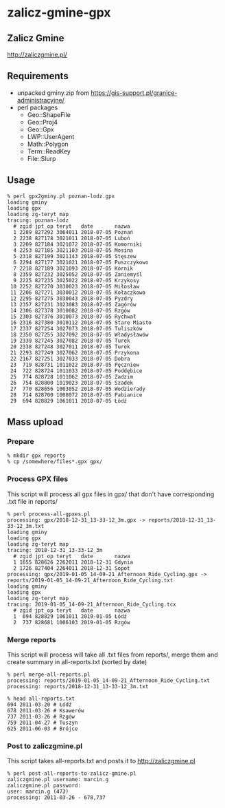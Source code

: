 # zalicz-gmine-gpx

## Zalicz Gmine
http://zaliczgmine.pl/

## Requirements

* unpacked gminy.zip from https://gis-support.pl/granice-administracyjne/
* perl packages
    * Geo::ShapeFile 
    * Geo::Proj4
    * Geo::Gpx
    * LWP::UserAgent
    * Math::Polygon
    * Term::ReadKey
    * File::Slurp 

## Usage

```
% perl gpx2gminy.pl poznan-lodz.gpx
loading gminy
loading gpx
loading zg-teryt map
tracing: poznan-lodz
  # zgid jpt_op teryt   date       nazwa
  1 2289 827292 3064011 2018-07-05 Poznań
  2 2238 827178 3021011 2018-07-05 Luboń
  3 2209 827184 3021072 2018-07-05 Komorniki
  4 2253 827185 3021103 2018-07-05 Mosina
  5 2318 827199 3021143 2018-07-05 Stęszew
  6 2294 827177 3021021 2018-07-05 Puszczykowo
  7 2218 827189 3021093 2018-07-05 Kórnik
  8 2359 827232 3025052 2018-07-05 Zaniemyśl
  9 2225 827235 3025022 2018-07-05 Krzykosy
 10 2252 827270 3030023 2018-07-05 Miłosław
 11 2206 827271 3030012 2018-07-05 Kołaczkowo
 12 2295 827275 3030043 2018-07-05 Pyzdry
 13 2357 827231 3023083 2018-07-05 Zagórów
 14 2306 827378 3010082 2018-07-05 Rzgów
 15 2303 827376 3010073 2018-07-05 Rychwał
 16 2316 827380 3010112 2018-07-05 Stare Miasto
 17 2337 827254 3027073 2018-07-05 Tuliszków
 18 2350 827255 3027092 2018-07-05 Władysławów
 19 2339 827245 3027082 2018-07-05 Turek
 20 2338 827248 3027011 2018-07-05 Turek
 21 2293 827249 3027062 2018-07-05 Przykona
 22 2167 827251 3027033 2018-07-05 Dobra
 23  719 828731 1011022 2018-07-05 Pęczniew
 24  722 828724 1011033 2018-07-05 Poddębice
 25  774 828728 1011062 2018-07-05 Zadzim
 26  754 828800 1019023 2018-07-05 Szadek
 27  770 828656 1003052 2018-07-05 Wodzierady
 28  714 828700 1008072 2018-07-05 Pabianice
 29  694 828829 1061011 2018-07-05 Łódź
```

## Mass upload

### Prepare
```
% mkdir gpx reports
% cp /somewhere/files*.gpx gpx/
```

### Process GPX files
This script will process all gpx files in gpx/ that don't have corresponding .txt file in reports/
```
% perl process-all-gpxes.pl
processing: gpx/2018-12-31_13-33-12_3m.gpx -> reports/2018-12-31_13-33-12_3m.txt
loading gminy
loading gpx
loading zg-teryt map
tracing: 2018-12-31_13-33-12_3m
  # zgid jpt_op teryt   date       nazwa
  1 1655 828626 2262011 2018-12-31 Gdynia
  2 1726 827404 2264011 2018-12-31 Sopot
processing: gpx/2019-01-05_14-09-21_Afternoon_Ride_Cycling.gpx -> reports/2019-01-05_14-09-21_Afternoon_Ride_Cycling.txt
loading gminy
loading gpx
loading zg-teryt map
tracing: 2019-01-05_14-09-21_Afternoon_Ride_Cycling.tcx
  # zgid jpt_op teryt   date       nazwa
  1  694 828829 1061011 2019-01-05 Łódź
  2  737 828681 1006103 2019-01-05 Rzgów
```

### Merge reports
This script will process will take all .txt files from reports/, merge them and create summary in all-reports.txt (sorted by date)
```
% perl merge-all-reports.pl
processing: reports/2019-01-05_14-09-21_Afternoon_Ride_Cycling.txt
processing: reports/2018-12-31_13-33-12_3m.txt

% head all-reports.txt
694 2011-03-20 # Łódź
678 2011-03-26 # Ksawerów
737 2011-03-26 # Rzgów
759 2011-04-27 # Tuszyn
625 2011-06-03 # Brójce
```

### Post to zaliczgmine.pl
This script takes all-reports.txt and posts it to http://zaliczgmine.pl
```
% perl post-all-reports-to-zalicz-gmine.pl
zaliczgmine.pl username: marcin.g
zaliczgmine.pl password: 
user: marcin.g (473)
processing: 2011-03-26 - 678,737
```

